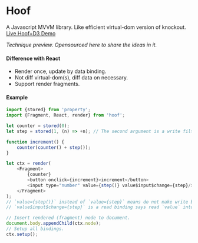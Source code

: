 # Hoof

A Javascript MVVM library. Like efficient virtual-dom version of knockout. 
[Live Hoof+D3 Demo](http://bl.ocks.org/hackwaly/raw/2b6692effcb4fa3def95/)


_Technique preview. Opensourced here to share the ideas in it._

#### Difference with React

* Render once, update by data binding.
* Not diff virtual-dom(s), diff data on necessary.
* Support render fragments.

#### Example

```javascript
import {stored} from 'property';
import {Fragment, React, render} from 'hoof';

let counter = stored(0);
let step = stored(1, (n) => +n); // The second argument is a write filter.

function increment() {
    counter(counter() + step());
}

let ctx = render(
	<Fragment>
        {counter}
        <button onclick={increment}>increment</button>
        <input type="number" value={step()} value$input$change={step}/>
	</Fragment>
);
// `value={step()}` instead of `value={step}` means do not make write binding.
// `value$input$change={step}` is a read binding says read `value` into `step` on `input` or `change` event.

// Insert rendered (fragment) node to document.
document.body.appendChild(ctx.node);
// Setup all bindings.
ctx.setup();
```
